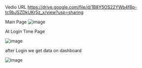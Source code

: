 Vedio URL
https://drive.google.com/file/d/1B8Y5OS22YWb4f8p-tc9bJSZDkUKr5z_x/view?usp=sharing

Main Page
![image](https://github.com/pankajk1995/Pankaj-react.js/assets/168602250/f4d1fb5c-a802-48ff-81b4-723ede19d9eb)

At Login Time Page

![image](https://github.com/pankajk1995/Pankaj-react.js/assets/168602250/d49e8b07-7adf-4b0d-8fdd-178cf21a7958)

after Login we get data on dashboard

![image](https://github.com/pankajk1995/Pankaj-react.js/assets/168602250/e36c0017-374b-4569-80cd-4b3578fad37d)



